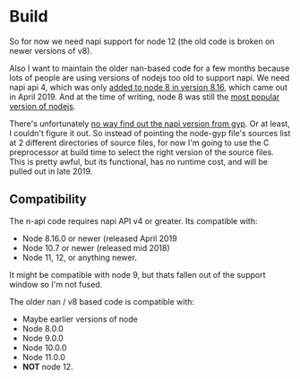 # Build

So for now we need napi support for node 12 (the old code is broken on newer versions of v8).

Also I want to maintain the older nan-based code for a few months because lots of people are using versions of nodejs too old to support napi. We need napi api 4, which was only [added to node 8 in version 8.16](https://github.com/nodejs/node/blob/master/doc/changelogs/CHANGELOG_V8.md#8.16.0), which came out in April 2019. And at the time of writing, node 8 was still the [most popular version of nodejs](https://nodejs.org/metrics/summaries/version.png).

There's unfortunately [no way find out the napi version from gyp](https://github.com/nodejs/node-gyp/issues/1745). Or at least, I couldn't figure it out. So instead of pointing the node-gyp file's sources list at 2 different directories of source files, for now I'm going to use the C preprocessor at build time to select the right version of the source files. This is pretty awful, but its functional, has no runtime cost, and will be pulled out in late 2019.

## Compatibility

The n-api code requires napi API v4 or greater. Its compatible with:

- Node 8.16.0 or newer (released April 2019
- Node 10.7 or newer (released mid 2018)
- Node 11, 12, or anything newer.

It might be compatible with node 9, but thats fallen out of the support window so I'm not fused.

The older nan / v8 based code is compatible with:

- Maybe earlier versions of node
- Node 8.0.0
- Node 9.0.0
- Node 10.0.0
- Node 11.0.0
- **NOT** node 12.

